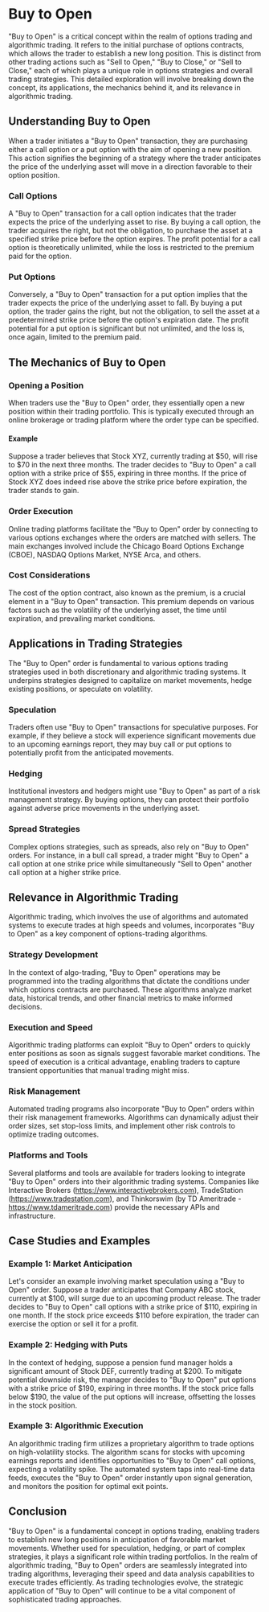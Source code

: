 # Buy to Open

"Buy to Open" is a critical concept within the realm of options trading and algorithmic trading. It refers to the initial purchase of options contracts, which allows the trader to establish a new long position. This is distinct from other trading actions such as "Sell to Open," "Buy to Close," or "Sell to Close," each of which plays a unique role in options strategies and overall trading strategies. This detailed exploration will involve breaking down the concept, its applications, the mechanics behind it, and its relevance in algorithmic trading. 

## Understanding Buy to Open

When a trader initiates a "Buy to Open" transaction, they are purchasing either a call option or a put option with the aim of opening a new position. This action signifies the beginning of a strategy where the trader anticipates the price of the underlying asset will move in a direction favorable to their option position.

### Call Options

A "Buy to Open" transaction for a call option indicates that the trader expects the price of the underlying asset to rise. By buying a call option, the trader acquires the right, but not the obligation, to purchase the asset at a specified strike price before the option expires. The profit potential for a call option is theoretically unlimited, while the loss is restricted to the premium paid for the option.

### Put Options

Conversely, a "Buy to Open" transaction for a put option implies that the trader expects the price of the underlying asset to fall. By buying a put option, the trader gains the right, but not the obligation, to sell the asset at a predetermined strike price before the option's expiration date. The profit potential for a put option is significant but not unlimited, and the loss is, once again, limited to the premium paid.

## The Mechanics of Buy to Open

### Opening a Position

When traders use the "Buy to Open" order, they essentially open a new position within their trading portfolio. This is typically executed through an online brokerage or trading platform where the order type can be specified. 

#### Example

Suppose a trader believes that Stock XYZ, currently trading at $50, will rise to $70 in the next three months. The trader decides to "Buy to Open" a call option with a strike price of $55, expiring in three months. If the price of Stock XYZ does indeed rise above the strike price before expiration, the trader stands to gain.

### Order Execution

Online trading platforms facilitate the "Buy to Open" order by connecting to various options exchanges where the orders are matched with sellers. The main exchanges involved include the Chicago Board Options Exchange (CBOE), NASDAQ Options Market, NYSE Arca, and others.

### Cost Considerations

The cost of the option contract, also known as the premium, is a crucial element in a "Buy to Open" transaction. This premium depends on various factors such as the volatility of the underlying asset, the time until expiration, and prevailing market conditions. 

## Applications in Trading Strategies

The "Buy to Open" order is fundamental to various options trading strategies used in both discretionary and algorithmic trading systems. It underpins strategies designed to capitalize on market movements, hedge existing positions, or speculate on volatility.

### Speculation

Traders often use "Buy to Open" transactions for speculative purposes. For example, if they believe a stock will experience significant movements due to an upcoming earnings report, they may buy call or put options to potentially profit from the anticipated movements.

### Hedging

Institutional investors and hedgers might use "Buy to Open" as part of a risk management strategy. By buying options, they can protect their portfolio against adverse price movements in the underlying asset.

### Spread Strategies

Complex options strategies, such as spreads, also rely on "Buy to Open" orders. For instance, in a bull call spread, a trader might "Buy to Open" a call option at one strike price while simultaneously "Sell to Open" another call option at a higher strike price.

## Relevance in Algorithmic Trading

Algorithmic trading, which involves the use of algorithms and automated systems to execute trades at high speeds and volumes, incorporates "Buy to Open" as a key component of options-trading algorithms. 

### Strategy Development

In the context of algo-trading, "Buy to Open" operations may be programmed into the trading algorithms that dictate the conditions under which options contracts are purchased. These algorithms analyze market data, historical trends, and other financial metrics to make informed decisions.

### Execution and Speed

Algorithmic trading platforms can exploit "Buy to Open" orders to quickly enter positions as soon as signals suggest favorable market conditions. The speed of execution is a critical advantage, enabling traders to capture transient opportunities that manual trading might miss.

### Risk Management

Automated trading programs also incorporate "Buy to Open" orders within their risk management frameworks. Algorithms can dynamically adjust their order sizes, set stop-loss limits, and implement other risk controls to optimize trading outcomes.

### Platforms and Tools

Several platforms and tools are available for traders looking to integrate "Buy to Open" orders into their algorithmic trading systems. Companies like Interactive Brokers (https://www.interactivebrokers.com), TradeStation (https://www.tradestation.com), and Thinkorswim (by TD Ameritrade - https://www.tdameritrade.com) provide the necessary APIs and infrastructure.

## Case Studies and Examples

### Example 1: Market Anticipation

Let's consider an example involving market speculation using a "Buy to Open" order. Suppose a trader anticipates that Company ABC stock, currently at $100, will surge due to an upcoming product release. The trader decides to "Buy to Open" call options with a strike price of $110, expiring in one month. If the stock price exceeds $110 before expiration, the trader can exercise the option or sell it for a profit.

### Example 2: Hedging with Puts

In the context of hedging, suppose a pension fund manager holds a significant amount of Stock DEF, currently trading at $200. To mitigate potential downside risk, the manager decides to "Buy to Open" put options with a strike price of $190, expiring in three months. If the stock price falls below $190, the value of the put options will increase, offsetting the losses in the stock position.

### Example 3: Algorithmic Execution

An algorithmic trading firm utilizes a proprietary algorithm to trade options on high-volatility stocks. The algorithm scans for stocks with upcoming earnings reports and identifies opportunities to "Buy to Open" call options, expecting a volatility spike. The automated system taps into real-time data feeds, executes the "Buy to Open" order instantly upon signal generation, and monitors the position for optimal exit points.

## Conclusion

"Buy to Open" is a fundamental concept in options trading, enabling traders to establish new long positions in anticipation of favorable market movements. Whether used for speculation, hedging, or part of complex strategies, it plays a significant role within trading portfolios. In the realm of algorithmic trading, "Buy to Open" orders are seamlessly integrated into trading algorithms, leveraging their speed and data analysis capabilities to execute trades efficiently. As trading technologies evolve, the strategic application of "Buy to Open" will continue to be a vital component of sophisticated trading approaches.